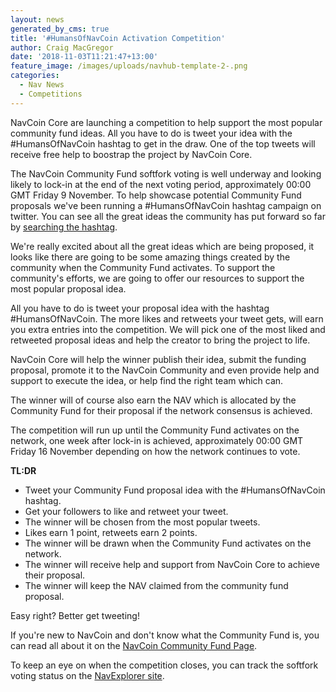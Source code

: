 ```yaml
---
layout: news
generated_by_cms: true
title: '#HumansOfNavCoin Activation Competition'
author: Craig MacGregor
date: '2018-11-03T11:21:47+13:00'
feature_image: /images/uploads/navhub-template-2-.png
categories:
  - Nav News
  - Competitions
---
```

NavCoin Core are launching a competition to help support the most popular community fund ideas. All you have to do is tweet your idea with the #HumansOfNavCoin hashtag to get in the draw. One of the top tweets will receive free help to boostrap the project by NavCoin Core.

The NavCoin Community Fund softfork voting is well underway and looking likely to lock-in at the end of the next voting period, approximately 00:00 GMT Friday 9 November. To help showcase potential Community Fund proposals we've been running a #HumansOfNavCoin hashtag campaign on twitter. You can see all the great ideas the community has put forward so far by [searching the hashtag](https://twitter.com/search?q=%23HumansOfNavCoin).

We're really excited about all the great ideas which are being proposed, it looks like there are going to be some amazing things created by the community when the Community Fund activates. To support the community's efforts, we are going to offer our resources to support the most popular proposal idea.

All you have to do is tweet your proposal idea with the hashtag #HumansOfNavCoin. The more likes and retweets your tweet gets, will earn you extra entries into the competition. We will pick one of the most liked and retweeted proposal ideas and help the creator to bring the project to life.

NavCoin Core will help the winner publish their idea, submit the funding proposal, promote it to the NavCoin Community and even provide help and support to execute the idea, or help find the right team which can.

The winner will of course also earn the NAV which is allocated by the Community Fund for their proposal if the network consensus is achieved.

The competition will run up until the Community Fund activates on the network, one week after lock-in is achieved, approximately 00:00 GMT Friday 16 November depending on how the network continues to vote.

**TL:DR**

* Tweet your Community Fund proposal idea with the #HumansOfNavCoin hashtag.
* Get your followers to like and retweet your tweet.
* The winner will be chosen from the most popular tweets.
* Likes earn 1 point, retweets earn 2 points.
* The winner will be drawn when the Community Fund activates on the network.
* The winner will receive help and support from NavCoin Core to achieve their proposal.
* The winner will keep the NAV claimed from the community fund proposal.

Easy right? Better get tweeting!

If you're new to NavCoin and don't know what the Community Fund is, you can read all about it on the [NavCoin Community Fund Page](https://navcoin.org/community-fund).

To keep an eye on when the competition closes, you can track the softfork voting status on the [NavExplorer site](https://www.navexplorer.com/soft-forks).
